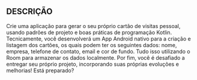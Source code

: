 
## DESCRIÇÃO

Crie uma aplicação para gerar o seu próprio cartão de visitas pessoal, usando padrões de projeto e boas práticas de programação Kotlin.
Tecnicamente, você desenvolverá um App Android nativo para a criação e listagem dos cartões, os quais podem ter os seguintes dados: nome, empresa, telefone de contato, email e cor de fundo.
Tudo isso utilizando o Room para armazenar os dados localmente.
Por fim, você é desafiado a entregar seu próprio projeto, incorporando suas próprias evoluções e melhorias! Está preparado?